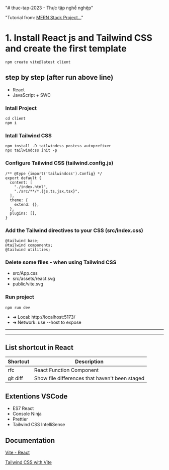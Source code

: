"# thuc-tap-2023 - Thực tập nghề nghệp"

"Tutorial from:  [MERN Stack Project...](https://youtu.be/VAaUy_Moivw?si=Vd7tDAyCJQRd4-Pg)"

# 1. Install React js and Tailwind CSS and create the first template

```
npm create vite@latest client
```
## step by step (after run above line)
- React
- JavaScript + SWC

### Intall Project
```
cd client
npm i
```

### Intall Tailwind CSS

```
npm install -D tailwindcss postcss autoprefixer
npx tailwindcss init -p
```
### Configure Tailwind CSS (tailwind.config.js)
```
/** @type {import('tailwindcss').Config} */
export default {
  content: [
    "./index.html",
    "./src/**/*.{js,ts,jsx,tsx}",
  ],
  theme: {
    extend: {},
  },
  plugins: [],
}
```

### Add the Tailwind directives to your CSS (src/index.css)

```
@tailwind base;
@tailwind components;
@tailwind utilities;
```

### Delete some files - when using Tailwind CSS
- src/App.css
- src/assets/react.svg
- public/vite.svg

### Run project
```
npm run dev
```
- ➜ Local: http://localhost:5173/
- ➜ Network: use --host to expose


--- 
--- 

## List shortcut in React
| Shortcut | Description |
| --- | --- |
| rfc | React Function Component |
| git diff | Show file differences that haven't been staged |

## Extentions VSCode
- ES7 React
- Console Ninja
- Prettier
- Tailwind CSS IntelliSense

## Documentation
[Vite - React](https://www.npmjs.com/package/create-vite)

[Tailwind CSS with Vite](https://tailwindcss.com/docs/guides/vite)
